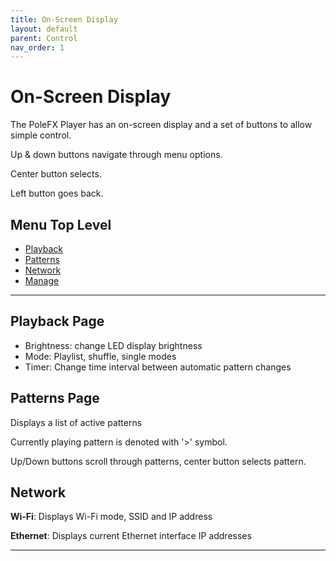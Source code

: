 ```yaml
---
title: On-Screen Display
layout: default
parent: Control
nav_order: 1
---
```


# On-Screen Display

The PoleFX Player has an on-screen display and a set of buttons to allow simple control.

Up & down buttons navigate through menu options.

Center button selects.

Left button goes back. 

## Menu Top Level

- [Playback](#playback-page)
- [Patterns](#patterns-page)
- [Network](#network)
- [Manage](#manage)

___

## Playback Page
- Brightness: change LED display brightness
- Mode: Playlist, shuffle, single modes
- Timer: Change time interval between automatic pattern changes

## Patterns Page
Displays a list of active patterns

Currently playing pattern is denoted with '>' symbol.

Up/Down buttons scroll through patterns, center button selects pattern.

## Network
**Wi-Fi**: Displays Wi-Fi mode, SSID and IP address

**Ethernet**: Displays current Ethernet interface IP addresses



___

